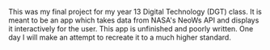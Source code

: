 This was my final project for my year 13 Digital Technology (DGT) class. 
It is meant to be an app which takes data from NASA's NeoWs API and displays it interactively for the user.
This app is unfinished and poorly written.
One day I will make an attempt to recreate it to a much higher standard.
